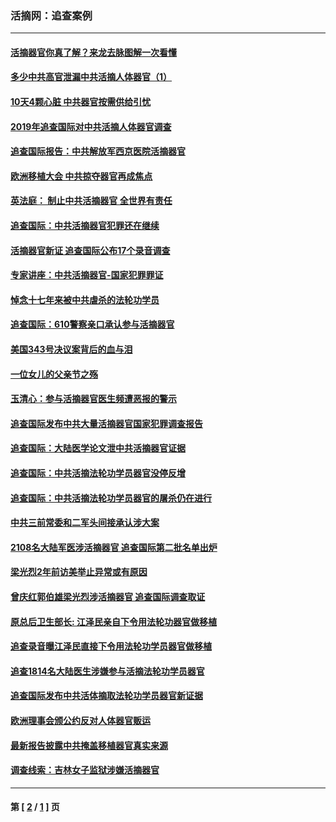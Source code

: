 ### 活摘网：追查案例
---
#### [活摘器官你真了解？来龙去脉图解一次看懂](../../pages/nf5880/n13013820.md?01090430) 
#### [多少中共高官泄漏中共活摘人体器官（1）](../../pages/nf5880/n12671234.md?01090430) 
#### [10天4颗心脏 中共器官按需供给引忧](../../pages/nf5880/n12326366.md?01090430) 
#### [2019年追查国际对中共活摘人体器官调查](../../pages/nf5880/n11917733.md?01090430) 
#### [追查国际报告：中共解放军西京医院活摘器官](../../pages/nf5880/n11838359.md?01090430) 
#### [欧洲移植大会 中共掠夺器官再成焦点](../../pages/nf5880/n11538883.md?01090430) 
#### [英法庭： 制止中共活摘器官 全世界有责任](../../pages/nf5880/n11330691.md?01090430) 
#### [追查国际：中共活摘器官犯罪还在继续](../../pages/nf5880/n11218301.md?01090430) 
#### [活摘器官新证 追查国际公布17个录音调查](../../pages/nf5880/n10897744.md?01090430) 
#### [专家讲座：中共活摘器官-国家犯罪罪证](../../pages/nf5880/n8828153.md?01090430) 
#### [悼念十七年来被中共虐杀的法轮功学员](../../pages/nf5880/n8124823.md?01090430) 
#### [追查国际：610警察亲口承认参与活摘器官](../../pages/nf5880/n8109067.md?01090430) 
#### [美国343号决议案背后的血与泪](../../pages/nf5880/n8020684.md?01090430) 
#### [一位女儿的父亲节之殇](../../pages/nf5880/n8014122.md?01090430) 
#### [玉清心：参与活摘器官医生频遭恶报的警示](../../pages/nf5880/n4637546.md?01090430) 
#### [追查国际发布中共大量活摘器官国家犯罪调查报告](../../pages/nf5880/n4613428.md?01090430) 
#### [追查国际：大陆医学论文泄中共活摘器官证据](../../pages/nf5880/n4608794.md?01090430) 
#### [追查国际：中共活摘法轮功学员器官没停反增](../../pages/nf5880/n4584075.md?01090430) 
#### [追查国际：中共活摘法轮功学员器官的屠杀仍在进行](../../pages/nf5880/n4299154.md?01090430) 
#### [中共三前常委和二军头间接承认涉大案](../../pages/nf5880/n4286244.md?01090430) 
#### [2108名大陆军医涉活摘器官 追查国际第二批名单出炉](../../pages/nf5880/n4284769.md?01090430) 
#### [梁光烈2年前访美举止异常或有原因](../../pages/nf5880/n4279686.md?01090430) 
#### [曾庆红郭伯雄梁光烈涉活摘器官 追查国际调查取证](../../pages/nf5880/n4278462.md?01090430) 
#### [原总后卫生部长: 江泽民亲自下令用法轮功器官做移植](../../pages/nf5880/n4263864.md?01090430) 
#### [追查录音曝江泽民直接下令用法轮功学员器官做移植](../../pages/nf5880/n4261268.md?01090430) 
#### [追查1814名大陆医生涉嫌参与活摘法轮功学员器官](../../pages/nf5880/n4259055.md?01090430) 
#### [追查国际发布中共活体摘取法轮功学员器官新证据](../../pages/nf5880/n4258255.md?01090430) 
#### [欧洲理事会颁公约反对人体器官贩运](../../pages/nf5880/n4206955.md?01090430) 
#### [最新报告披露中共掩盖移植器官真实来源](../../pages/nf5880/n4140084.md?01090430) 
#### [调查线索：吉林女子监狱涉嫌活摘器官](../../pages/nf5880/n4044366.md?01090430) 

---
#### 第 [ [2](./2.md?01090430) / [1](./1.md?01090430) ] 页

